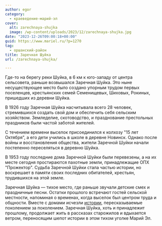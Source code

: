 ```yaml
---
author: egor
category:
  - краеведение-марий-эл
cover:
  alt: zarechnaya-shujka
  image: /wp-content/uploads/2023/12/zarechnaya-shujka.jpg
date: "2023-12-26T09:00:18+00:00"
guid: https://www.mariel.ru/?p=1270
tag:
  - оршанский-район
title: Заречная Шуйка
url: /zarechnaya-shujka/

---
```

Где-то на берегу реки Шуйка, в 6 км к юго-западу от центра сельсовета, раньше возвышался Заречная Шуйка. Это ныне несуществующее место было создано упорным трудом первых поселенцев, крестьянских семей Семенищевых, Шиховых, Рокиных, пришедших из деревни Шуйка.

В 1926 году Заречная Шуйка насчитывала всего 28 человек, стремившихся создать свой дом и обеспечить себя сельским хозяйством. Земледелие, скотоводство, и празднование престольных праздников были частой заботой жителей.

С течением времени выселок присоединился к колхозу "15 лет Октября", а его дети учились в школе в деревне Новинск. Однако после войны и восстановления общества, жители Заречной Шуйки начали постепенно переселяться в деревню Шуйка.

В 1953 году последние дома Заречной Шуйки были перевезены, а на их месте сегодня простираются пахотные земли, принадлежащие ОПХ "Прожектор". Судьба Заречной Шуйки стала частью истории, но воскрешает в памяти своих последних обитателей, крестьян, трудившихся на этой земле.

Заречная Шуйка — тихое место, где раньше звучали детские смех и праздничные песни. Остатки прошлого встречают гостей сельской местности, напоминая о временах, когда выселок был центром труда и общности. Вместе с домами исчезли [истории](/mariel_cuba/), пересказываемые поколением за поколением. Заречная Шуйка, хоть и принадлежит прошлому, продолжает жить в рассказах старожилов и вдыхается ветром, переносящим шепот истории в этом тихом уголке Марий Эл.
